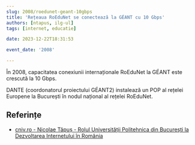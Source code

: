 ```yaml
---
slug: 2008/roedunet-geant-10gbps
title: 'Rețeaua RoEduNet se conectează la GÉANT cu 10 Gbps'
authors: [ntapus, ilg-ul]
tags: [internet, educatie]

date: 2023-12-22T18:31:53

event_date: '2008'

---
```


În 2008, capacitatea conexiunii internaționale RoEduNet
la GÉANT este crescută la 10 Gbps.

<!-- truncate -->

DANTE (coordonatorul proiectului GÉANT2) instalează un POP al rețelei
Europene la București în nodul național al rețelei RoEduNet.

## Referințe

- [cniv.ro - Nicolae Tăpuș - Rolul Universității Politehnica din București la Dezvoltarea Internetului în România](https://cniv.ro/documents/26/CNIV_Volum_Aniversar_2023_-_Versiune_Online_DPxioQg.pdf)
